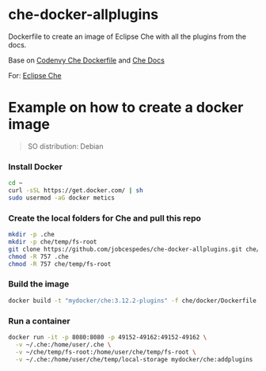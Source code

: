 # che-docker-allplugins
Dockerfile to create an image of Eclipse Che with all the plugins from the docs.

Base on [Codenvy Che Dockerfile](https://github.com/codenvy/dockerfiles/tree/master/base/che) and [Che Docs](https://eclipse-che.readme.io/docs/plug-ins)

For: [Eclipse Che](http://www.eclipse.org/che/)

# Example on how to create a docker image
> SO distribution: Debian

### Install Docker
```bash
cd ~
curl -sSL https://get.docker.com/ | sh
sudo usermod -aG docker metics
```
### Create the local folders for Che and pull this repo
```bash
mkdir -p .che
mkdir -p che/temp/fs-root
git clone https://github.com/jobcespedes/che-docker-allplugins.git che/docker
chmod -R 757 .che
chmod -R 757 che/temp/fs-root
```
### Build the image
```bash
docker build -t "mydocker/che:3.12.2-plugins" -f che/docker/Dockerfile che/docker
```
### Run a container
```bash
docker run -it -p 8080:8080 -p 49152-49162:49152-49162 \
  -v ~/.che:/home/user/.che \
  -v ~/che/temp/fs-root:/home/user/che/temp/fs-root \
  -v ~/.che:/home/user/che/temp/local-storage mydocker/che:addplugins
```
